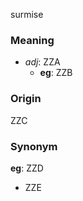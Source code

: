 surmise
### Meaning
+ _adj_: ZZA
    + __eg__: ZZB

### Origin

ZZC

### Synonym

__eg__: ZZD

+ ZZE


